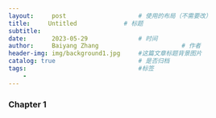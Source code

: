 ```yaml
---
layout:     post   				    # 使用的布局（不需要改）
title:     Untitled 			# 标题 
subtitle:   
date:       2023-05-29 				# 时间
author:     Baiyang Zhang 						# 作者
header-img: img/background1.jpg 	#这篇文章标题背景图片
catalog: true 						# 是否归档
tags:								#标签
    - 
---
```


### Chapter 1